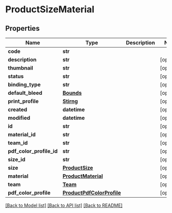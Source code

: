 # ProductSizeMaterial

## Properties
Name | Type | Description | Notes
------------ | ------------- | ------------- | -------------
**code** | **str** |  | 
**description** | **str** |  | [optional] 
**thumbnail** | **str** |  | [optional] 
**status** | **str** |  | [optional] 
**binding_type** | **str** |  | [optional] 
**default_bleed** | [**Bounds**](Bounds.md) |  | [optional] 
**print_profile** | [**Stirng**](Stirng.md) |  | [optional] 
**created** | **datetime** |  | [optional] 
**modified** | **datetime** |  | [optional] 
**id** | **str** |  | [optional] 
**material_id** | **str** |  | [optional] 
**team_id** | **str** |  | [optional] 
**pdf_color_profile_id** | **str** |  | [optional] 
**size_id** | **str** |  | [optional] 
**size** | [**ProductSize**](ProductSize.md) |  | [optional] 
**material** | [**ProductMaterial**](ProductMaterial.md) |  | [optional] 
**team** | [**Team**](Team.md) |  | [optional] 
**pdf_color_profile** | [**ProductPdfColorProfile**](ProductPdfColorProfile.md) |  | [optional] 

[[Back to Model list]](../README.md#documentation-for-models) [[Back to API list]](../README.md#documentation-for-api-endpoints) [[Back to README]](../README.md)


